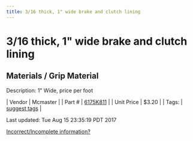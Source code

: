```yaml
---
title: 3/16 thick, 1" wide brake and clutch lining
---
```


# 3/16 thick, 1" wide brake and clutch lining
## Materials / Grip Material
Description: 	1" Wide, price per foot 

| Vendor | Mcmaster | 
| Part # | [6175K811](https://www.mcmaster.com/#6175K811) | 
| Unit Price | $3.20 | 
| Tags: | [suggest tags](https://docs.google.com/forms/d/e/1FAIpQLSeWyY8v3RgOty-MyWmh9U0iivNYN_molChYyS-0U-o-kOAv_g/viewform) | 

Last updated: Tue Aug 15 23:35:19 PDT 2017

 [Incorrect/Incomplete information?](https://docs.google.com/forms/d/e/1FAIpQLSeWyY8v3RgOty-MyWmh9U0iivNYN_molChYyS-0U-o-kOAv_g/viewform)